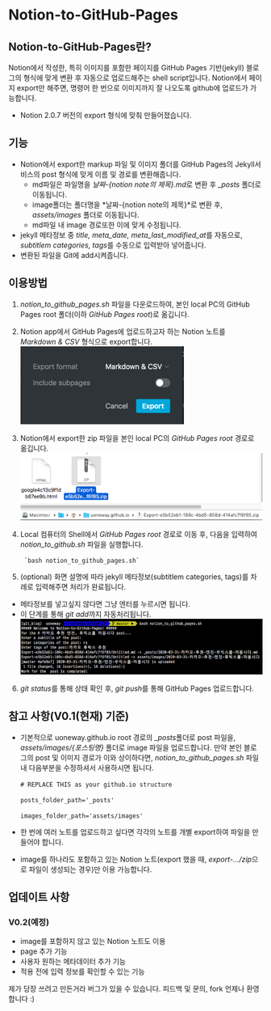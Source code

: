 # Notion-to-GitHub-Pages

## Notion-to-GitHub-Pages란?

Notion에서 작성한, 특히 이미지를 포함한 페이지를 GitHub Pages 기반(jekyll) 블로그의 형식에 맞게 변환 후 자동으로 업로드해주는 shell script입니다.
Notion에서 페이지 export만 해주면, 명령어 한 번으로 이미지까지 잘 나오도록 github에 업로드가 가능합니다.

- Notion 2.0.7 버전의 export 형식에 맞춰 만들어졌습니다.

## 기능

- Notion에서 export한 markup 파일 및 이미지 폴더를 GitHub Pages의 Jekyll서비스의 post 형식에 맞게 이름 및 경로를 변환해줍니다.
    - md파일은 파일명을 *날짜-{notion note의 제목}.md*로 변환 후 *_posts* 폴더로 이동됩니다.
    - image폴더는 폴더명을 *날짜-{notion note의 제목}*로 변환 후, *assets/images* 폴더로 이동됩니다.
    - md파일 내 image 경로또한 이에 맞게 수정됩니다.
- jekyll 메타정보 중 *title, meta_date, meta_last_modified_at*를 자동으로, *subtitlem categories, tags*를 수동으로 입력받아 넣어줍니다.
- 변환된 파일을 Git에 add시켜줍니다.

## 이용방법

1. *notion_to_github_pages.sh* 파일을 다운로드하여, 본인 local PC의 GitHub Pages root 폴더(이하 *GitHub Pages root*)로 옮깁니다.

2. Notion app에서 GitHub Pages에 업로드하고자 하는 Notion 노트를 *Markdown & CSV* 형식으로 export합니다.
    ![./assets/images/2020-03-31-README/Untitled.png](./assets/images/2020-03-31-README/Untitled.png)

3. Notion에서 export한 zip 파일을 본인 local PC의 *GitHub Pages root* 경로로 옮깁니다.
    ![./assets/images/2020-03-31-README/Untitled%202.png](./assets/images/2020-03-31-README/Untitled%202.png)
    
4. Local 컴퓨터의 Shell에서 *GitHub Pages root* 경로로 이동 후, 다음을 입력하여 *notion_to_github.sh* 파일을 실행합니다.

        `bash notion_to_github_pages.sh`

5. (optional) 화면 설명에 따라 jekyll 메타정보(subtitlem categories, tags)를 차례로 입력해주면 처리가 완료됩니다.
- 메타정보를 넣고싶지 않다면 그냥 엔터를 누르시면 됩니다.
- 이 단계를 통해 *git add*까지 자동처리됩니다.
   ![./assets/images/2020-03-31-README/Untitled%201.png](./assets/images/2020-03-31-README/Untitled%201.png)


6. *git status*를 통해 상태 확인 후, *git push*를 통해 GitHub Pages 업로드합니다.

## 참고 사항(V0.1(현재) 기준)
- 기본적으로 uoneway.github.io root 경로의 *_posts*폴더로 post 파일을, *assets/images/{포스팅명}* 폴더로 image 파일을 업로드합니다.
만약 본인 블로그의 post 및 이미지 경로가 이와 상이하다면, *notion_to_github_pages.sh* 파일 내 다음부분을 수정하셔서 사용하시면 됩니다.

    `# REPLACE THIS as your github.io structure`

    `posts_folder_path='_posts'`

    `images_folder_path='assets/images'`

- 한 번에 여러 노트를 업로드하고 싶다면 각각의 노트를 개별 export하여 파일을 만들어야 합니다.
- image를 하나라도 포함하고 있는 Notion 노트(export 했을 때, *export-.../zip*으로 파일이 생성되는 경우)만 이용 가능합니다.

## 업데이트 사항

### V0.2(예정)

- image를 포함하지 않고 있는 Notion 노트도 이용
- page 추가 기능
- 사용자 원하는 메타데이터 추가 기능
- 적용 전에 입력 정보를 확인할 수 있는 기능

제가 당장 쓰려고 만든거라 버그가 있을 수 있습니다. 피드백 및 문의, fork 언제나 환영합니다 :)